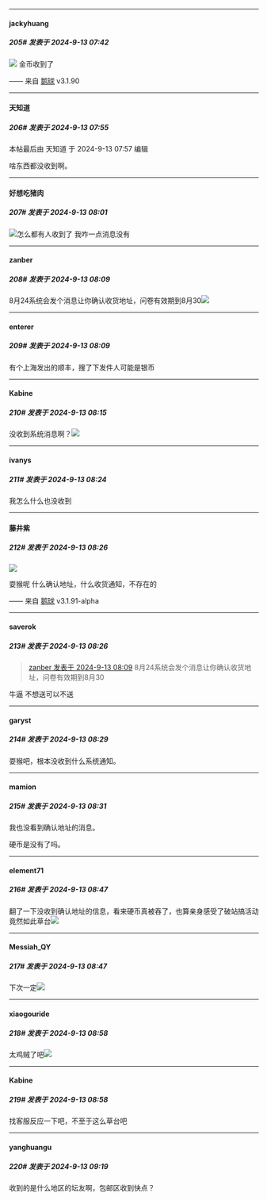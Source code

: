 ﻿
*****

####  jackyhuang  
##### 205#       发表于 2024-9-13 07:42

<img src="https://p.sda1.dev/19/9259414245397959f6f5e059d6738e2b/image.jpg" referrerpolicy="no-referrer">
金币收到了

—— 来自 [鹅球](https://www.pgyer.com/GcUxKd4w) v3.1.90


*****

####  天知道  
##### 206#       发表于 2024-9-13 07:55

 本帖最后由 天知道 于 2024-9-13 07:57 编辑 

啥东西都没收到啊。


*****

####  好想吃猪肉  
##### 207#       发表于 2024-9-13 08:01

<img src="https://static.saraba1st.com/image/smiley/face2017/001.png" referrerpolicy="no-referrer">怎么都有人收到了 我咋一点消息没有


*****

####  zanber  
##### 208#       发表于 2024-9-13 08:09

8月24系统会发个消息让你确认收货地址，问卷有效期到8月30<img src="https://static.saraba1st.com/image/smiley/face2017/049.png" referrerpolicy="no-referrer">

*****

####  enterer  
##### 209#       发表于 2024-9-13 08:09

有个上海发出的顺丰，搜了下发件人可能是银币


*****

####  Kabine  
##### 210#       发表于 2024-9-13 08:15

没收到系统消息啊？<img src="https://static.saraba1st.com/image/smiley/face2017/001.png" referrerpolicy="no-referrer">


*****

####  ivanys  
##### 211#       发表于 2024-9-13 08:24

我怎么什么也没收到


*****

####  藤井紫  
##### 212#       发表于 2024-9-13 08:26

<img src="https://p.sda1.dev/19/6a670ea14e26c90958b7c8db3d86597b/image.jpg" referrerpolicy="no-referrer">

耍猴呢
什么确认地址，什么收货通知，不存在的

—— 来自 [鹅球](https://www.pgyer.com/xfPejhuq) v3.1.91-alpha

*****

####  saverok  
##### 213#       发表于 2024-9-13 08:26

<blockquote><a href="httphttps://bbs.saraba1st.com/2b/forum.php?mod=redirect&amp;goto=findpost&amp;pid=66190099&amp;ptid=2189076" target="_blank">zanber 发表于 2024-9-13 08:09</a>
8月24系统会发个消息让你确认收货地址，问卷有效期到8月30</blockquote>
牛逼 不想送可以不送

*****

####  garyst  
##### 214#       发表于 2024-9-13 08:29

耍猴吧，根本没收到什么系统通知。

*****

####  mamion  
##### 215#       发表于 2024-9-13 08:31

我也没看到确认地址的消息。

硬币是没有了吗。


*****

####  element71  
##### 216#       发表于 2024-9-13 08:47

翻了一下没收到确认地址的信息，看来硬币真被吞了，也算亲身感受了破站搞活动竟然如此草台<img src="https://static.saraba1st.com/image/smiley/face2017/066.png" referrerpolicy="no-referrer">

*****

####  Messiah_QY  
##### 217#       发表于 2024-9-13 08:47

下次一定<img src="https://static.saraba1st.com/image/smiley/face2017/066.png" referrerpolicy="no-referrer">


*****

####  xiaogouride  
##### 218#       发表于 2024-9-13 08:58

太鸡贼了吧<img src="https://static.saraba1st.com/image/smiley/face2017/067.png" referrerpolicy="no-referrer">

*****

####  Kabine  
##### 219#       发表于 2024-9-13 08:58

找客服反应一下吧，不至于这么草台吧


*****

####  yanghuangu  
##### 220#       发表于 2024-9-13 09:19

收到的是什么地区的坛友啊，包邮区收到快点？

